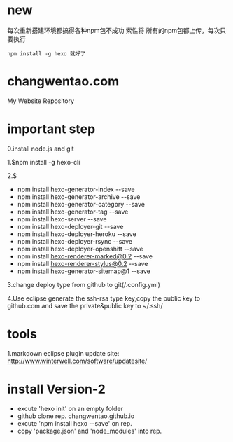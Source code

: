 # new
每次重新搭建环境都搞得各种npm包不成功 索性将
所有的npm包都上传，每次只要执行
```
npm install -g hexo 就好了
```

changwentao.com
=================

My Website Repository

# important step
0.install node.js and git
 
1.$npm install -g hexo-cli

2.$
* npm install hexo-generator-index --save
* npm install hexo-generator-archive --save
* npm install hexo-generator-category --save
* npm install hexo-generator-tag --save
* npm install hexo-server --save
* npm install hexo-deployer-git --save
* npm install hexo-deployer-heroku --save
* npm install hexo-deployer-rsync --save
* npm install hexo-deployer-openshift --save
* npm install hexo-renderer-marked@0.2 --save
* npm install hexo-renderer-stylus@0.2 --save
* npm install hexo-generator-sitemap@1 --save

3.change deploy type from github to git(/.config.yml)

4.Use eclipse generate the ssh-rsa type key,copy the public key to github.com and save the private&public key to ~/.ssh/

# tools
1.markdown eclipse plugin update site:
http://www.winterwell.com/software/updatesite/



# install Version-2
* excute 'hexo init' on an empty folder
* github clone rep. changwentao.github.io
* excute 'npm install hexo --save' on rep.
* copy 'package.json' and 'node_modules' into rep.